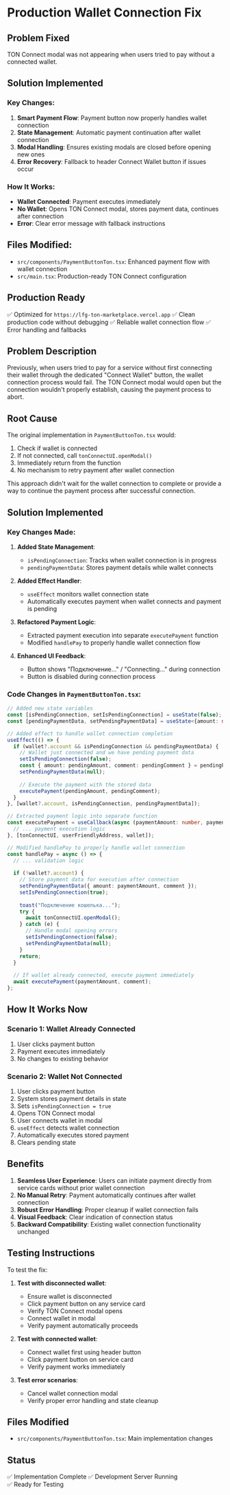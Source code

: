 # Production Wallet Connection Fix

## Problem Fixed
TON Connect modal was not appearing when users tried to pay without a connected wallet.

## Solution Implemented

### Key Changes:

1. **Smart Payment Flow**: Payment button now properly handles wallet connection
2. **State Management**: Automatic payment continuation after wallet connection
3. **Modal Handling**: Ensures existing modals are closed before opening new ones
4. **Error Recovery**: Fallback to header Connect Wallet button if issues occur

### How It Works:

- **Wallet Connected**: Payment executes immediately
- **No Wallet**: Opens TON Connect modal, stores payment data, continues after connection
- **Error**: Clear error message with fallback instructions

## Files Modified:
- `src/components/PaymentButtonTon.tsx`: Enhanced payment flow with wallet connection
- `src/main.tsx`: Production-ready TON Connect configuration

## Production Ready
✅ Optimized for `https://lfg-ton-marketplace.vercel.app`
✅ Clean production code without debugging
✅ Reliable wallet connection flow
✅ Error handling and fallbacks

## Problem Description
Previously, when users tried to pay for a service without first connecting their wallet through the dedicated "Connect Wallet" button, the wallet connection process would fail. The TON Connect modal would open but the connection wouldn't properly establish, causing the payment process to abort.

## Root Cause
The original implementation in `PaymentButtonTon.tsx` would:
1. Check if wallet is connected
2. If not connected, call `tonConnectUI.openModal()` 
3. Immediately return from the function
4. No mechanism to retry payment after wallet connection

This approach didn't wait for the wallet connection to complete or provide a way to continue the payment process after successful connection.

## Solution Implemented

### Key Changes Made:

1. **Added State Management**:
   - `isPendingConnection`: Tracks when wallet connection is in progress
   - `pendingPaymentData`: Stores payment details while wallet connects

2. **Added Effect Handler**:
   - `useEffect` monitors wallet connection state
   - Automatically executes payment when wallet connects and payment is pending

3. **Refactored Payment Logic**:
   - Extracted payment execution into separate `executePayment` function
   - Modified `handlePay` to properly handle wallet connection flow

4. **Enhanced UI Feedback**:
   - Button shows "Подключение..." / "Connecting..." during connection
   - Button is disabled during connection process

### Code Changes in `PaymentButtonTon.tsx`:

```typescript
// Added new state variables
const [isPendingConnection, setIsPendingConnection] = useState(false);
const [pendingPaymentData, setPendingPaymentData] = useState<{amount: number, comment?: string} | null>(null);

// Added effect to handle wallet connection completion
useEffect(() => {
  if (wallet?.account && isPendingConnection && pendingPaymentData) {
    // Wallet just connected and we have pending payment data
    setIsPendingConnection(false);
    const { amount: pendingAmount, comment: pendingComment } = pendingPaymentData;
    setPendingPaymentData(null);
    
    // Execute the payment with the stored data
    executePayment(pendingAmount, pendingComment);
  }
}, [wallet?.account, isPendingConnection, pendingPaymentData]);

// Extracted payment logic into separate function
const executePayment = useCallback(async (paymentAmount: number, paymentComment?: string) => {
  // ... payment execution logic
}, [tonConnectUI, userFriendlyAddress, wallet]);

// Modified handlePay to properly handle wallet connection
const handlePay = async () => {
  // ... validation logic
  
  if (!wallet?.account) {
    // Store payment data for execution after connection
    setPendingPaymentData({ amount: paymentAmount, comment });
    setIsPendingConnection(true);
    
    toast("Подключение кошелька...");
    try {
      await tonConnectUI.openModal();
    } catch (e) {
      // Handle modal opening errors
      setIsPendingConnection(false);
      setPendingPaymentData(null);
    }
    return;
  }
  
  // If wallet already connected, execute payment immediately
  await executePayment(paymentAmount, comment);
};
```

## How It Works Now

### Scenario 1: Wallet Already Connected
1. User clicks payment button
2. Payment executes immediately
3. No changes to existing behavior

### Scenario 2: Wallet Not Connected
1. User clicks payment button
2. System stores payment details in state
3. Sets `isPendingConnection = true`
4. Opens TON Connect modal
5. User connects wallet in modal
6. `useEffect` detects wallet connection
7. Automatically executes stored payment
8. Clears pending state

## Benefits

1. **Seamless User Experience**: Users can initiate payment directly from service cards without prior wallet connection
2. **No Manual Retry**: Payment automatically continues after wallet connection
3. **Robust Error Handling**: Proper cleanup if wallet connection fails
4. **Visual Feedback**: Clear indication of connection status
5. **Backward Compatibility**: Existing wallet connection functionality unchanged

## Testing Instructions

To test the fix:

1. **Test with disconnected wallet**:
   - Ensure wallet is disconnected
   - Click payment button on any service card
   - Verify TON Connect modal opens
   - Connect wallet in modal
   - Verify payment automatically proceeds

2. **Test with connected wallet**:
   - Connect wallet first using header button
   - Click payment button on service card
   - Verify payment works immediately

3. **Test error scenarios**:
   - Cancel wallet connection modal
   - Verify proper error handling and state cleanup

## Files Modified

- `src/components/PaymentButtonTon.tsx`: Main implementation changes

## Status
✅ Implementation Complete
✅ Development Server Running  
✅ Ready for Testing